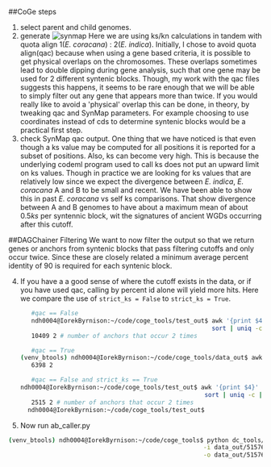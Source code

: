 ##CoGe steps
1. select parent and child genomes.
2. generate ![synmap][coge_syn1]
    Here we are using ks/kn calculations in tandem with quota align 1(*E. coracana*) : 2(*E. indica*). Initially, 
    I chose to avoid quota align(qac) because when using a gene based criteria, it is possible to get physical 
    overlaps on the chromosomes. These overlaps sometimes lead to double dipping during gene analysis, such that one gene
    may be used for 2 different syntenic blocks. Though, my work with the qac files suggests this happens, it seems to 
    be rare enough that we will be able to simply filter out any gene that appears more than twice. If you would really
    like to avoid a 'physical' overlap this can be done, in theory, by tweaking qac and SynMap parameters. For example 
    choosing to use coordinates instead of cds to determine syntenic blocks would be a practical first step. 
3. check SynMap qac output. One thing that we have noticed is that even though a ks value may be computed for all
    positions it is reported for a subset of positions. Also, ks can become very high. This is because the underlying
    codeml program used to call ks does not put an upward limit on ks values. Though in practice we are looking for ks 
    values that are relatively low since we expect the divergence between *E. indica*, *E. coracana* A and B to be
    small and recent. We have been able to show this in past *E. coracana* vs self ks comparisons. That show divergence 
    between A and B genomes to have about a maximum  mean of about 0.5*ks* per syntennic block, wit the signatures of 
    ancient WGDs occurring after this cutoff.
    
##DAGChainer Filtering
We want to now filter the output so that we return genes or anchors from syntenic blocks that pass filtering cutoffs and
only occur twice. Since these are closely related a minimum average percent identity of 90 is required for
each syntenic block. 
    
4. If you have a a good sense of where the cutoff exists in the data, or if you have used qac, calling by percent id 
    alone will yield more hits. Here we compare the use of `strict_ks = False` to `strict_ks = True`.
    ```bash
       #qac == False
       ndh0004@IorekByrnison:~/code/coge_tools/test_out$ awk '{print $4}' bog_sep18_abcalls.tsv |\
                                                         sort | uniq -c |awk '{print $1}' | sort | uniq -c | sort -n 
       10409 2 # number of anchors that occur 2 times
    
       #qac == True
    (venv_btools) ndh0004@IorekByrnison:~/code/coge_tools/data_out$ awk '{print $4}'  51576_52024_qac_ks_sep19_abcalls.tsv | sort | uniq -c |awk '{print $1}' | sort | uniq -c | sort -n 
       6398 2
 
       #qac == False and strict_ks == True
    ndh0004@IorekByrnison:~/code/coge_tools/test_out$ awk '{print $4}' bog_sep18_strict_abcalls.tsv |\
                                                       sort | uniq -c |awk '{print $1}' | sort | uniq -c | sort -n 
       2515 2 # number of anchors that occur 2 times
      ndh0004@IorekByrnison:~/code/coge_tools/test_out$
   
5. Now run ab_caller.py 
```bash
(venv_btools) ndh0004@IorekByrnison:~/code/coge_tools$ python dc_tools/ab_call.py  \
                                                      -i data_out/51576_52024_qac_ks_sep19a_abcalls.tsv  \
                                                      -o data_out/51576_52024_qac_ks_sep19a_calls -c 10

```




[coge_syn1]:(https://genomevolution.org/coge/SynMap.pl?dsgid1=51576;dsgid2=52024;D=20;A=5;w=0;b=6;ft1=1;ft2=1;autogo=1;Dm=0;tdd=10;gm=0;snsd=0;ma=1;da=1;do1=2;do2=1;do=50;fb_ws=100;fb_nqc=25;fb_ntc=25;fb_rru=1;cs=1;cmin=0;cmax=3;logks=0;sr=1;cso=S;dt=geneorder;ks=3)